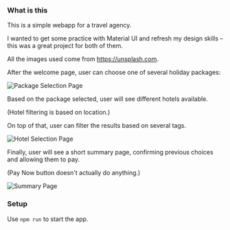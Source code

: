 ### What is this
This is a simple webapp for a travel agency.

I wanted to get some practice with Material UI and refresh my design skills – this was a great project for both of them.

All the images used come from https://unsplash.com.

After the welcome page, user can choose one of several holiday packages:

![Package Selection Page](src/img/screenshoots/Package-selection.png?raw=true "Package Selection Page")

Based on the package selected, user will see different hotels available.

(Hotel filtering is based on location.)

On top of that, user can filter the results based on several tags.

![Hotel Selection Page](src/img/screenshoots/Package-selection.png?raw=true "Hotel Selection Page")

Finally, user will see a short summary page, confirming previous choices and allowing them to pay.

(Pay Now button doesn't actually do anything.)

![Summary Page](src/img/screenshoots/Summary-page.png?raw=true "Summary Page")

### Setup
Use `npm run` to start the app.